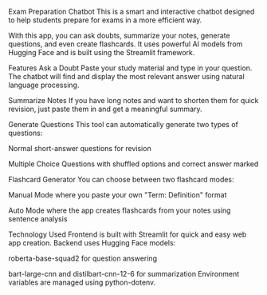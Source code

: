 Exam Preparation Chatbot
This is a smart and interactive chatbot designed to help students prepare for exams in a more efficient way.

With this app, you can ask doubts, summarize your notes, generate questions, and even create flashcards. It uses powerful AI models from Hugging Face and is built using the Streamlit framework.

Features
Ask a Doubt
Paste your study material and type in your question. The chatbot will find and display the most relevant answer using natural language processing.

Summarize Notes
If you have long notes and want to shorten them for quick revision, just paste them in and get a meaningful summary.

Generate Questions
This tool can automatically generate two types of questions:

Normal short-answer questions for revision

Multiple Choice Questions with shuffled options and correct answer marked

Flashcard Generator
You can choose between two flashcard modes:

Manual Mode where you paste your own "Term: Definition" format

Auto Mode where the app creates flashcards from your notes using sentence analysis

Technology Used
Frontend is built with Streamlit for quick and easy web app creation.
Backend uses Hugging Face models:

roberta-base-squad2 for question answering

bart-large-cnn and distilbart-cnn-12-6 for summarization
Environment variables are managed using python-dotenv.
